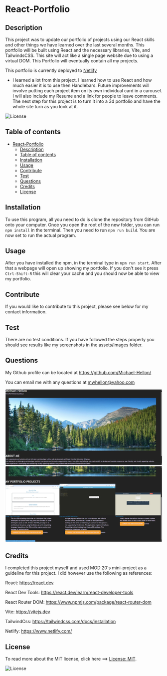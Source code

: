 # React-Portfolio

## Description

This project was to update our portfolio of projects using our React skills and other things we have learned over the last several months. This portfolio will be built using React and the necessary libraries, Vite, and TailwindsCSS. This site will act like a single page website due to using a virtual DOM. This Portfolio will eventually contain all my projects.

This portfolio is currently deployed to  [Netlify](https://symphonious-trifle-c7b677.netlify.app/)

- I learned a lot from this project. I learned how to use React and how much easier it is to use then Handlebars. Future improvements will involve putting each project item on its own individual card in a carousel. I will also include my Resume and a link for people to leave comments. The next step for this project is to turn it into a 3d portfolio and have the whole site turn as you look at it.

![License](https://img.shields.io/badge/License-MIT-green.svg)

## Table of contents

- [React-Portfolio](#react-portfolio)
  - [Description](#description)
  - [Table of contents](#table-of-contents)
  - [Installation](#installation)
  - [Usage](#usage)
  - [Contribute](#contribute)
  - [Test](#test)
  - [Questions](#questions)
  - [Credits](#credits)
  - [License](#license)

## Installation

To use this program, all you need to do is clone the repository from GitHub onto your computer. Once you open the root of the new folder, you can run `npm install` in the terminal. Then you need to run `npm run build`.  You are now set to run the actual program.

## Usage

After you have installed the npm, in the terminal type in `npm run start`. After that a webpage will open up showing my portfolio. If you don't see it press `Ctrl-Shift-R` this will clear your cache and you should now be able to view my portfolio.

## Contribute

If you would like to contribute to this project, please see below for my contact information.

## Test

There are no test conditions. If you have followed the steps properly you should see results like my screenshots in the assets/images folder.

## Questions

My Github profile can be located at <https://github.com/Michael-Hellon/>

You can email me with any questions at <mwhellon@yahoo.com>

![screenshot](src/assets/images/screenshot1.png)
![screenshot](src/assets/images/screenshot2.png)

## Credits

I completed this project myself and used MOD 20's mini-project as a guideline for this project. I did however use the following as references:

React: https://react.dev 

React Dev Tools: https://react.dev/learn/react-developer-tools

React Router DOM: https://www.npmjs.com/package/react-router-dom 

Vite: https://vitejs.dev 

TailwindCss: https://tailwindcss.com/docs/installation

Netlify: https://www.netlify.com/

## License

To read more about the MIT license, click here ==> [License: MIT](https://opensource.org/licenses/MIT).

![License](https://img.shields.io/badge/License-MIT-green.svg)
